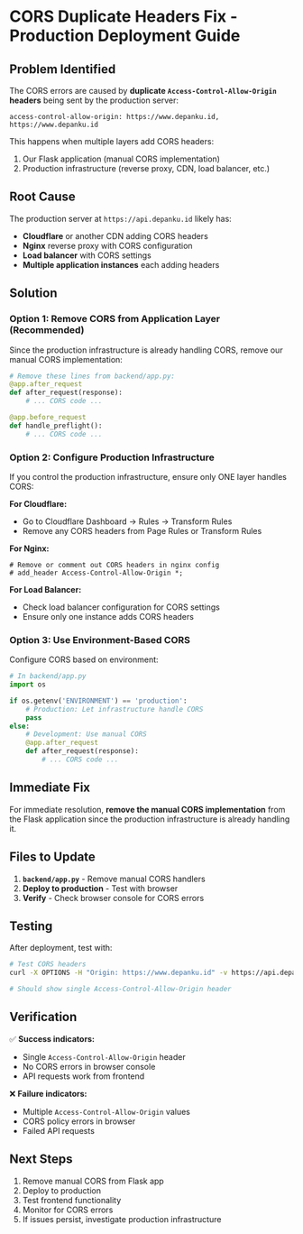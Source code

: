 # CORS Duplicate Headers Fix - Production Deployment Guide

## Problem Identified

The CORS errors are caused by **duplicate `Access-Control-Allow-Origin` headers** being sent by the production server:

```
access-control-allow-origin: https://www.depanku.id, https://www.depanku.id
```

This happens when multiple layers add CORS headers:
1. Our Flask application (manual CORS implementation)
2. Production infrastructure (reverse proxy, CDN, load balancer, etc.)

## Root Cause

The production server at `https://api.depanku.id` likely has:
- **Cloudflare** or another CDN adding CORS headers
- **Nginx** reverse proxy with CORS configuration
- **Load balancer** with CORS settings
- **Multiple application instances** each adding headers

## Solution

### Option 1: Remove CORS from Application Layer (Recommended)

Since the production infrastructure is already handling CORS, remove our manual CORS implementation:

```python
# Remove these lines from backend/app.py:
@app.after_request
def after_request(response):
    # ... CORS code ...

@app.before_request  
def handle_preflight():
    # ... CORS code ...
```

### Option 2: Configure Production Infrastructure

If you control the production infrastructure, ensure only ONE layer handles CORS:

**For Cloudflare:**
- Go to Cloudflare Dashboard → Rules → Transform Rules
- Remove any CORS headers from Page Rules or Transform Rules

**For Nginx:**
```nginx
# Remove or comment out CORS headers in nginx config
# add_header Access-Control-Allow-Origin *;
```

**For Load Balancer:**
- Check load balancer configuration for CORS settings
- Ensure only one instance adds CORS headers

### Option 3: Use Environment-Based CORS

Configure CORS based on environment:

```python
# In backend/app.py
import os

if os.getenv('ENVIRONMENT') == 'production':
    # Production: Let infrastructure handle CORS
    pass
else:
    # Development: Use manual CORS
    @app.after_request
    def after_request(response):
        # ... CORS code ...
```

## Immediate Fix

For immediate resolution, **remove the manual CORS implementation** from the Flask application since the production infrastructure is already handling it.

## Files to Update

1. **`backend/app.py`** - Remove manual CORS handlers
2. **Deploy to production** - Test with browser
3. **Verify** - Check browser console for CORS errors

## Testing

After deployment, test with:
```bash
# Test CORS headers
curl -X OPTIONS -H "Origin: https://www.depanku.id" -v https://api.depanku.id/api/test-cors

# Should show single Access-Control-Allow-Origin header
```

## Verification

✅ **Success indicators:**
- Single `Access-Control-Allow-Origin` header
- No CORS errors in browser console
- API requests work from frontend

❌ **Failure indicators:**
- Multiple `Access-Control-Allow-Origin` values
- CORS policy errors in browser
- Failed API requests

## Next Steps

1. Remove manual CORS from Flask app
2. Deploy to production
3. Test frontend functionality
4. Monitor for CORS errors
5. If issues persist, investigate production infrastructure

